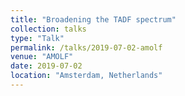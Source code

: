 ```yaml
---
title: "Broadening the TADF spectrum"
collection: talks
type: "Talk"
permalink: /talks/2019-07-02-amolf
venue: "AMOLF"
date: 2019-07-02
location: "Amsterdam, Netherlands"
---
```

